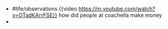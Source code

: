 - #life/observations {{video https://m.youtube.com/watch?v=OTadKArrFSE}} how did people at coachella make money
-